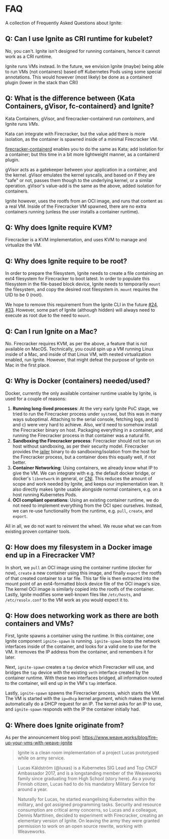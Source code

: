 # FAQ

A collection of Frequently Asked Questions about Ignite:

## Q: Can I use Ignite as CRI runtime for kubelet?

No, you can't. Ignite isn't designed for running containers, hence it cannot work as a CRI runtime.

Ignite runs VMs instead. In the future, we envision Ignite (maybe) being able to run VMs (not containers)
based off Kubernetes Pods using some special annotations. This would however (most likely) be done as a containerd
plugin (lower in the stack than CRI)

## Q: What is the difference between {Kata Containers, gVisor, fc-containerd} and Ignite?

Kata Containers, gVisor, and firecracker-containerd run _containers_, and Ignite runs _VMs_.

Kata can integrate with Firecracker, but the value add there is more isolation, as the container is
spawned inside of a minimal Firecracker VM.

[firecracker-containerd](https://github.com/firecracker-microvm/firecracker-containerd) enables you to
do the same as Kata; add isolation for a container; but this time in a bit more lightweight manner, as a
containerd plugin.

gVisor acts as a gatekeeper between your application in a container, and the kernel. gVisor emulates the
kernel syscalls, and based on if they are "safe" or not, passes them though to the underlying kernel, or
a similar operation. gVisor's value-add is the same as the above, added isolation for containers.

Ignite however, uses the rootfs from an OCI image, and runs that content as a real VM. Inside of the
Firecracker VM spawned, there are no extra containers running (unless the user installs a container
runtime).

## Q: Why does Ignite require KVM?

Firecracker is a KVM implementation, and uses KVM to manage and virtualize the VM.

## Q: Why does Ignite require to be root?

In order to prepare the filesystem, Ignite needs to create a file containing an
ext4 filesystem for Firecracker to boot latest. In order to populate this filesystem
in the file-based block device, Ignite needs to temporarily `mount` the filesystem,
and copy the desired root filesystem in. `mount` requires the UID to be 0 (root).

We hope to remove this requirement from the Ignite CLI in the future
[#24](https://github.com/weaveworks/ignite/issues/24), [#33](https://github.com/weaveworks/ignite/issues/33).
However, some part of Ignite (although hidden) will always need to execute as root due
to the need to `mount`.

## Q: Can I run Ignite on a Mac?

No. Firecracker requires KVM, as per the above, a feature that is not available on MacOS.
Technically, you could spin up a VM running Linux inside of a Mac, and inside of that Linux
VM, with nested virtualization enabled, run Ignite. However, that might defeat the purpose of
Ignite on Mac in the first place.

## Q: Why is Docker (containers) needed/used?

Docker, currently the only available container runtime usable by Ignite, is used for a couple of reasons:

1. **Running long-lived processes**: At the very early Ignite PoC stage, we tried to run the Firecracker
   process under `systemd`, but this was in many ways suboptimal. Attaching to the serial console, fetching
   logs, and b) and c) were very hard to achieve. Also, we'd need to somehow install the Firecracker binary
   on host. Packaging everything in a container, and running the Firecracker process in that container was a
   natural fit.
1. **Sandboxing the Firecracker process**: Firecracker should not be run on host without sandboxing, as per
   their security model.
   Firecracker provides the [jailer](https://github.com/firecracker-microvm/firecracker/blob/master/docs/jailer.md)
   binary to do sandboxing/isolation from the host for the Firecracker process, but a container does this
   equally well, if not better.
1. **Container Networking**: Using containers, we already know what IP to give the VM. We can integrate with
   e.g. the default docker bridge, or docker's `libnetwork` in general, or [CNI](https://github.com/containernetworking/cni).
   This reduces the amount of scope and work needed by Ignite, and keeps our implementation lean. It also directly
   makes Ignite usable alongside normal containers, e.g. on a host running Kubernetes Pods.
1. **OCI compliant operations**: Using an existing container runtime, we do not need to implement everything
   from the OCI spec ourselves. Instead, we can re-use functionality from the runtime, e.g. `pull`, `create`,
   and `export`.

All in all, we do not want to reinvent the wheel. We reuse what we can from existing proven container tools.

## Q: How does my filesystem in a Docker image end up in a Firecracker VM?

In short, we `pull` an OCI image using the container runtime (docker for now), `create` a new container using
this image, and finally `export` the rootfs of that created container to a tar file. This tar file is then
extracted into the mount point of an ext4-formatted block device file of the OCI image's size. The kernel
OCI image is similarly copied into the rootfs of the container. Lastly, Ignite modifies some well-known files
like `/etc/hosts`, and `/etc/resolv.conf` to the VM work as you would expect it to.

## Q: How does networking work as there are both containers and VMs?

First, Ignite spawns a container using the runtime. In this container, one Ignite component `ignite-spawn` is running.
`ignite-spawn` loops the network interfaces inside of the container, and looks for a valid one to use for the VM.
It removes the IP address from the container, and remembers it for later.

Next, `ignite-spawn` creates a `tap` device which Firecracker will use, and bridges the `tap` device with the existing
`veth` interface created by the container runtime. With these two interfaces bridged, all information routed to the
container, will end up in the VM's `tap` interface.

Lastly, `ignite-spawn` spawns the Firecracker process, which starts the VM. The VM is started with the `ip=dhcp` kernel
argument, which makes the kernel automatically do a DHCP request for an IP. The kernel asks for an IP to use, and 
`ignite-spawn` responds with the IP the container initially had.

## Q: Where does Ignite originate from?

As per the announcement blog post: https://www.weave.works/blog/fire-up-your-vms-with-weave-ignite

> Ignite is a clean room implementation of a project Lucas prototyped while on army service.

> Lucas Käldström (@luxas) is a Kubernetes SIG Lead and Top CNCF Ambassador 2017, and is a longstanding member of the Weaveworks family since graduating from High School (story here). As a young Finnish citizen, Lucas had to do his mandatory Military Service for around a year.

> Naturally for Lucas, he started evangelising Kubernetes within the military, and got assigned programming tasks. Security and resource consumption are critical army concerns, so Lucas and a colleague, Dennis Marttinen, decided to experiment with Firecracker, creating an elementary version of Ignite. On leaving the army they were granted permission to work on an open source rewrite, working with Weaveworks.
